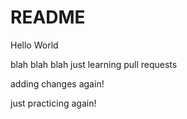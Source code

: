 # README #

Hello World

blah blah blah just learning pull requests

adding changes again!

just practicing again!
